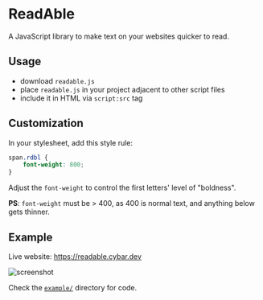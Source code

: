 # ReadAble

A JavaScript library to make text on your websites quicker to read.

## Usage

- download `readable.js`
- place `readable.js` in your project adjacent to other script files
- include it in HTML via `script:src` tag

## Customization

In your stylesheet, add this style rule:

```css
span.rdbl {
    font-weight: 800;
}
```

Adjust the `font-weight` to control the first letters' level of "boldness".

**PS**: `font-weight` must be > 400, as 400 is normal text, and anything below gets thinner.

## Example

Live website: <https://readable.cybar.dev>

![screenshot](https://github.com/user-attachments/assets/9f538888-6984-44bf-826f-847d6819ccc3 "Screenshot of webpage that uses this library")

Check the [`example/`](example/) directory for code.

